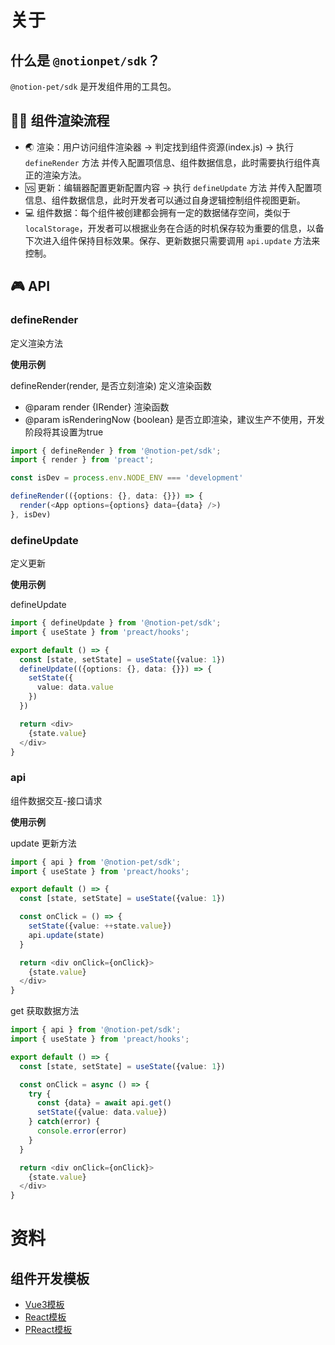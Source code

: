 # 关于

## 什么是 `@notionpet/sdk`？

`@notion-pet/sdk` 是开发组件用的工具包。

## 🏄‍♀️  组件渲染流程

- 🌏  渲染：用户访问组件渲染器 -> 判定找到组件资源(index.js) -> 执行 `defineRender` 方法 并传入配置项信息、组件数据信息，此时需要执行组件真正的渲染方法。
- 🆚  更新：编辑器配置更新配置内容 -> 执行 `defineUpdate` 方法 并传入配置项信息、组件数据信息，此时开发者可以通过自身逻辑控制组件视图更新。
- 💻  组件数据：每个组件被创建都会拥有一定的数据储存空间，类似于 `localStorage`，开发者可以根据业务在合适的时机保存较为重要的信息，以备下次进入组件保持目标效果。保存、更新数据只需要调用 `api.update` 方法来控制。

## 🎮  API

### defineRender

定义渲染方法

**使用示例**

defineRender(render, 是否立刻渲染) 定义渲染函数
 * @param render {IRender} 渲染函数
 * @param isRenderingNow {boolean} 是否立即渲染，建议生产不使用，开发阶段将其设置为true

```ts
import { defineRender } from '@notion-pet/sdk';
import { render } from 'preact';

const isDev = process.env.NODE_ENV === 'development'

defineRender(({options: {}, data: {}}) => {
  render(<App options={options} data={data} />)
}, isDev)
```

### defineUpdate

定义更新

**使用示例**

defineUpdate

```ts
import { defineUpdate } from '@notion-pet/sdk';
import { useState } from 'preact/hooks';

export default () => {
  const [state, setState] = useState({value: 1})
  defineUpdate(({options: {}, data: {}}) => {
    setState({
      value: data.value
    })
  })

  return <div>
    {state.value}
  </div>
}
```

### api

组件数据交互-接口请求

**使用示例**

update 更新方法

```ts
import { api } from '@notion-pet/sdk';
import { useState } from 'preact/hooks';

export default () => {
  const [state, setState] = useState({value: 1})

  const onClick = () => {
    setState({value: ++state.value})
    api.update(state)
  }

  return <div onClick={onClick}>
    {state.value}
  </div>
}
```

get 获取数据方法

```ts
import { api } from '@notion-pet/sdk';
import { useState } from 'preact/hooks';

export default () => {
  const [state, setState] = useState({value: 1})

  const onClick = async () => {
    try {
      const {data} = await api.get()
      setState({value: data.value})
    } catch(error) {
      console.error(error)
    }
  }

  return <div onClick={onClick}>
    {state.value}
  </div>
}
```

# 资料
## 组件开发模板

- [Vue3模板](https://github.com/kuai-dian/notionpet-vue3-starter)
- [React模板](https://github.com/kuai-dian/notionpet-react-starter)
- [PReact模板](https://github.com/kuai-dian/notionpet-preact-starter)